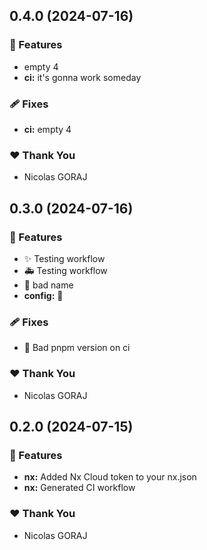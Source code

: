 ## 0.4.0 (2024-07-16)


### 🚀 Features

- empty 4
- **ci:** it's gonna work someday

### 🩹 Fixes

- **ci:** empty 4

### ❤️  Thank You

- Nicolas GORAJ

## 0.3.0 (2024-07-16)


### 🚀 Features

- :sparkles: Testing workflow
- :ambulance: Testing workflow
- :bug: bad name
- **config:** :green_heart:

### 🩹 Fixes

- :green_heart: Bad pnpm version on ci

### ❤️  Thank You

- Nicolas GORAJ

## 0.2.0 (2024-07-15)


### 🚀 Features

- **nx:** Added Nx Cloud token to your nx.json
- **nx:** Generated CI workflow

### ❤️  Thank You

- Nicolas GORAJ
